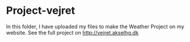 # Project-vejret
In this folder, I have uploaded my files to make the Weather Project on my website.
See the full project on http://vejret.akselhg.dk
